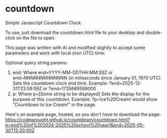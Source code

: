 # countdown
Simple Javascript Countdown Clock.

To use, just download the countdown.html file to your desktop and double-click on the file to open. 

This page was written with AI and modified slightly to accept some parameters and work with local (non UTC) time.

Optional query string params:
1. end:
Where end=YYYY-MM-DDTHH:MM:SSZ or end=NNNNNNNNNNNNN (in miliseconds since January 01, 1970 UTC).
Sets the countdown clock end time.
Example: ?end=2025-12-31T23:59:59Z or ?end=1735689599000
2. p:
Where p=[Some string to be displayed]
Sets the display for the purpose of this countdown.
Example: ?p=Ice%20Cream! would show "Countdown to Ice Cream!" in the page.

Here's an example page, hosted, so you don't have to download the page:
https://codewrought.github.io/countdown/countdown.html?p=end%20of%202024-2025%20school%20year!&end=2025-05-30T15:20:00Z
